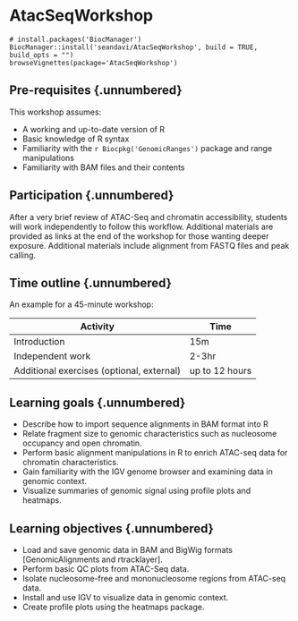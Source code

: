 # AtacSeqWorkshop

```
# install.packages('BiocManager')
BiocManager::install('seandavi/AtacSeqWorkshop', build = TRUE, build_opts = "")
browseVignettes(package='AtacSeqWorkshop')
```

## Pre-requisites {.unnumbered}

This workshop assumes:

* A working and up-to-date version of R
* Basic knowledge of R syntax
* Familiarity with the `r Biocpkg('GenomicRanges')` package and range manipulations
* Familiarity with BAM files and their contents

## Participation {.unnumbered}

After a very brief review of ATAC-Seq and chromatin accessibility, students will work 
independently to follow this workflow. Additional materials are provided as links at
the end of the workshop for those wanting deeper exposure. Additional materials
include alignment from FASTQ files and peak calling.


## Time outline {.unnumbered}

An example for a 45-minute workshop:

| Activity                     | Time |
|------------------------------|------|
| Introduction                 | 15m  |
| Independent work             | 2-3hr  |
| Additional exercises (optional, external) | up to 12 hours   |


## Learning goals {.unnumbered}

* Describe how to import sequence alignments in BAM format into R
* Relate fragment size to genomic characteristics such as nucleosome occupancy and open chromatin.
* Perform basic alignment manipulations in R to enrich ATAC-seq data for chromatin characteristics.
* Gain familiarity with the IGV genome browser and examining data in genomic context.
* Visualize summaries of genomic signal using profile plots and heatmaps.

## Learning objectives {.unnumbered}

* Load and save genomic data in BAM and BigWig formats [GenomicAlignments and rtracklayer].
* Perform basic QC plots from ATAC-Seq data.
* Isolate nucleosome-free and mononucleosome regions from ATAC-seq data.
* Install and use IGV to visualize data in genomic context.
* Create profile plots using the heatmaps package.
